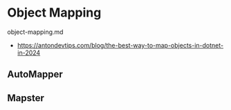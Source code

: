 # Object Mapping

object-mapping.md


*   https://antondevtips.com/blog/the-best-way-to-map-objects-in-dotnet-in-2024


## AutoMapper

## Mapster
